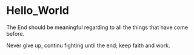 # Hello_World
The End should be meaningful regarding to all the things that have come before.

Never give up, continu fighting until the end; keep faith and work.
